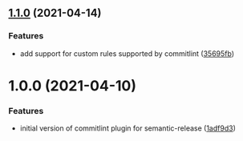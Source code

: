 ## [1.1.0](https://github.com/XC-/semantic-release-commitlint/compare/v1.0.0...v1.1.0) (2021-04-14)


### Features

* add support for custom rules supported by commitlint ([35695fb](https://github.com/XC-/semantic-release-commitlint/commit/35695fbd50859fadd4234b5228004ace3e448029))

# 1.0.0 (2021-04-10)


### Features

* initial version of commitlint plugin for semantic-release ([1adf9d3](https://github.com/XC-/semantic-release-commitlint/commit/1adf9d3b86fe218519b25f864ca3c78119e4c93a))
